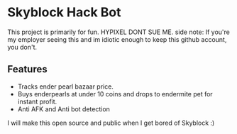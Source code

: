 # Skyblock Hack Bot
This project is primarily for fun. HYPIXEL DONT SUE ME. 
side note: If you're my employer seeing this and im idiotic enough to keep this github account, you don't.

## Features
- Tracks ender pearl bazaar price.
- Buys enderpearls at under 10 coins and drops to endermite pet for instant profit.
- Anti AFK and Anti bot detection

I will make this open source and public when I get bored of Skyblock :)
